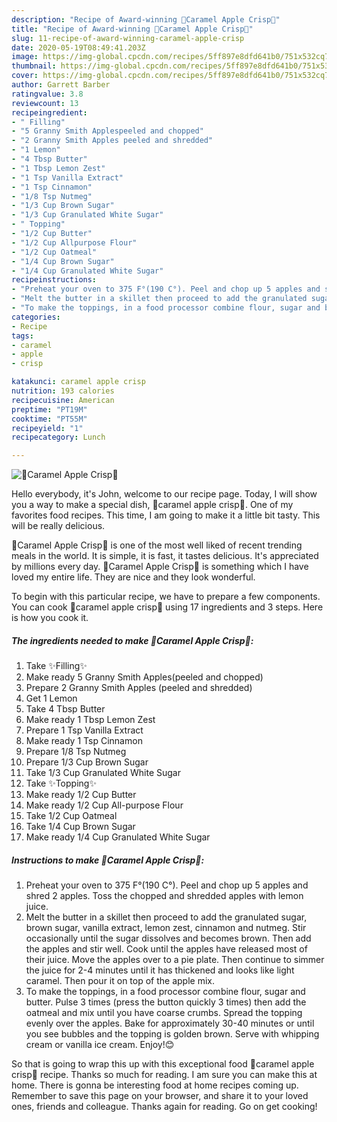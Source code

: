 ```yaml
---
description: "Recipe of Award-winning 🍎Caramel Apple Crisp🍏"
title: "Recipe of Award-winning 🍎Caramel Apple Crisp🍏"
slug: 11-recipe-of-award-winning-caramel-apple-crisp
date: 2020-05-19T08:49:41.203Z
image: https://img-global.cpcdn.com/recipes/5ff897e8dfd641b0/751x532cq70/🍎caramel-apple-crisp🍏-recipe-main-photo.jpg
thumbnail: https://img-global.cpcdn.com/recipes/5ff897e8dfd641b0/751x532cq70/🍎caramel-apple-crisp🍏-recipe-main-photo.jpg
cover: https://img-global.cpcdn.com/recipes/5ff897e8dfd641b0/751x532cq70/🍎caramel-apple-crisp🍏-recipe-main-photo.jpg
author: Garrett Barber
ratingvalue: 3.8
reviewcount: 13
recipeingredient:
- " Filling"
- "5 Granny Smith Applespeeled and chopped"
- "2 Granny Smith Apples peeled and shredded"
- "1 Lemon"
- "4 Tbsp Butter"
- "1 Tbsp Lemon Zest"
- "1 Tsp Vanilla Extract"
- "1 Tsp Cinnamon"
- "1/8 Tsp Nutmeg"
- "1/3 Cup Brown Sugar"
- "1/3 Cup Granulated White Sugar"
- " Topping"
- "1/2 Cup Butter"
- "1/2 Cup Allpurpose Flour"
- "1/2 Cup Oatmeal"
- "1/4 Cup Brown Sugar"
- "1/4 Cup Granulated White Sugar"
recipeinstructions:
- "Preheat your oven to 375 F°(190 C°). Peel and chop up 5 apples and shred 2 apples. Toss the chopped and shredded apples with lemon juice."
- "Melt the butter in a skillet then proceed to add the granulated sugar, brown sugar, vanilla extract, lemon zest, cinnamon and nutmeg. Stir occasionally until the sugar dissolves and becomes brown. Then add the apples and stir well. Cook until the apples have released most of their juice. Move the apples over to a pie plate. Then continue to simmer the juice for 2-4 minutes until it has thickened and looks like light caramel. Then pour it on top of the apple mix."
- "To make the toppings, in a food processor combine flour, sugar and butter. Pulse 3 times (press the button quickly 3 times) then add the oatmeal and mix until you have coarse crumbs. Spread the topping evenly over the apples. Bake for approximately 30-40 minutes or until you see bubbles and the topping is golden brown. Serve with whipping cream or vanilla ice cream. Enjoy!😊"
categories:
- Recipe
tags:
- caramel
- apple
- crisp

katakunci: caramel apple crisp 
nutrition: 193 calories
recipecuisine: American
preptime: "PT19M"
cooktime: "PT55M"
recipeyield: "1"
recipecategory: Lunch

---
```



![🍎Caramel Apple Crisp🍏](https://img-global.cpcdn.com/recipes/5ff897e8dfd641b0/751x532cq70/🍎caramel-apple-crisp🍏-recipe-main-photo.jpg)

Hello everybody, it's John, welcome to our recipe page. Today, I will show you a way to make a special dish, 🍎caramel apple crisp🍏. One of my favorites food recipes. This time, I am going to make it a little bit tasty. This will be really delicious.



🍎Caramel Apple Crisp🍏 is one of the most well liked of recent trending meals in the world. It is simple, it is fast, it tastes delicious. It's appreciated by millions every day. 🍎Caramel Apple Crisp🍏 is something which I have loved my entire life. They are nice and they look wonderful.


To begin with this particular recipe, we have to prepare a few components. You can cook 🍎caramel apple crisp🍏 using 17 ingredients and 3 steps. Here is how you cook it.

##### The ingredients needed to make 🍎Caramel Apple Crisp🍏:

1. Take  ✨Filling✨
1. Make ready 5 Granny Smith Apples(peeled and chopped)
1. Prepare 2 Granny Smith Apples (peeled and shredded)
1. Get 1 Lemon
1. Take 4 Tbsp Butter
1. Make ready 1 Tbsp Lemon Zest
1. Prepare 1 Tsp Vanilla Extract
1. Make ready 1 Tsp Cinnamon
1. Prepare 1/8 Tsp Nutmeg
1. Prepare 1/3 Cup Brown Sugar
1. Take 1/3 Cup Granulated White Sugar
1. Take  ✨Topping✨
1. Make ready 1/2 Cup Butter
1. Make ready 1/2 Cup All-purpose Flour
1. Take 1/2 Cup Oatmeal
1. Take 1/4 Cup Brown Sugar
1. Make ready 1/4 Cup Granulated White Sugar




##### Instructions to make 🍎Caramel Apple Crisp🍏:

1. Preheat your oven to 375 F°(190 C°). Peel and chop up 5 apples and shred 2 apples. Toss the chopped and shredded apples with lemon juice.
1. Melt the butter in a skillet then proceed to add the granulated sugar, brown sugar, vanilla extract, lemon zest, cinnamon and nutmeg. Stir occasionally until the sugar dissolves and becomes brown. Then add the apples and stir well. Cook until the apples have released most of their juice. Move the apples over to a pie plate. Then continue to simmer the juice for 2-4 minutes until it has thickened and looks like light caramel. Then pour it on top of the apple mix.
1. To make the toppings, in a food processor combine flour, sugar and butter. Pulse 3 times (press the button quickly 3 times) then add the oatmeal and mix until you have coarse crumbs. Spread the topping evenly over the apples. Bake for approximately 30-40 minutes or until you see bubbles and the topping is golden brown. Serve with whipping cream or vanilla ice cream. Enjoy!😊




So that is going to wrap this up with this exceptional food 🍎caramel apple crisp🍏 recipe. Thanks so much for reading. I am sure you can make this at home. There is gonna be interesting food at home recipes coming up. Remember to save this page on your browser, and share it to your loved ones, friends and colleague. Thanks again for reading. Go on get cooking!
